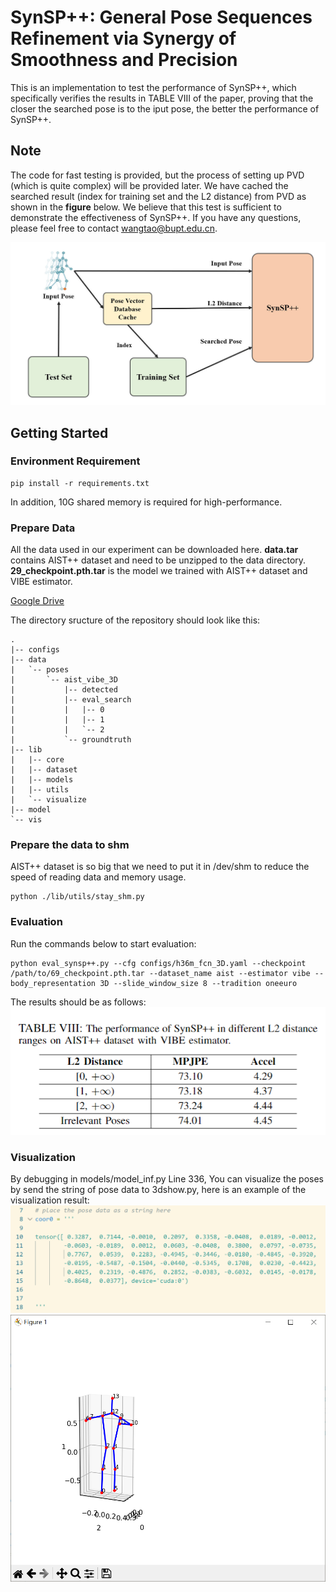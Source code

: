  # SynSP++: General Pose Sequences Refinement via Synergy of Smoothness and Precision

This is an implementation to test the performance of SynSP++, which specifically verifies the results in TABLE VIII of the paper, proving that the closer the searched pose is to the iput pose, the better the performance of SynSP++.


## Note
The code for fast testing is provided, but the process of setting up PVD (which is quite complex) will be provided later. We have cached the searched result (index for training set and the L2 distance) from PVD as shown in the **figure** below. We believe that this test is sufficient to demonstrate the effectiveness of SynSP++. If you have any questions, please feel free to contact wangtao@bupt.edu.cn.

![0](figure/github.jpg)

## Getting Started

### Environment Requirement

```
pip install -r requirements.txt
```
In addition, 10G shared memory is required for high-performance.

### Prepare Data

All the data used in our experiment can be downloaded here. **data.tar** contains AIST++ dataset and need to be unzipped to the data directory. **29_checkpoint.pth.tar** is the model we trained with AIST++ dataset and VIBE estimator.

[Google Drive](https://drive.google.com/drive/folders/1jvpCEeME_98zCQm304Juf3tByu1Q39A1?usp=sharing)

The directory sructure of the repository should look like this:

```
.
|-- configs
|-- data
|   `-- poses
|       `-- aist_vibe_3D
|           |-- detected
|           |-- eval_search
|           |   |-- 0
|           |   |-- 1
|           |   `-- 2
|           `-- groundtruth
|-- lib
|   |-- core
|   |-- dataset
|   |-- models
|   |-- utils
|   `-- visualize
|-- model
`-- vis

```

### Prepare the data to shm
AIST++ dataset is so big that we need to put it in /dev/shm to reduce the speed of reading data and memory usage.

```
python ./lib/utils/stay_shm.py
```

### Evaluation

Run the commands below to start evaluation:

```
python eval_synsp++.py --cfg configs/h36m_fcn_3D.yaml --checkpoint /path/to/69_checkpoint.pth.tar --dataset_name aist --estimator vibe --body_representation 3D --slide_window_size 8 --tradition oneeuro
```
The results should be as follows:
![alt text](figure/table.png)

### Visualization
By debugging in models/model_inf.py Line 336, You can visualize the poses  by send the string of pose data to 3dshow.py, here is an example of the visualization result:
![1](figure/vis_code.png)
![2](figure/vis.png)

